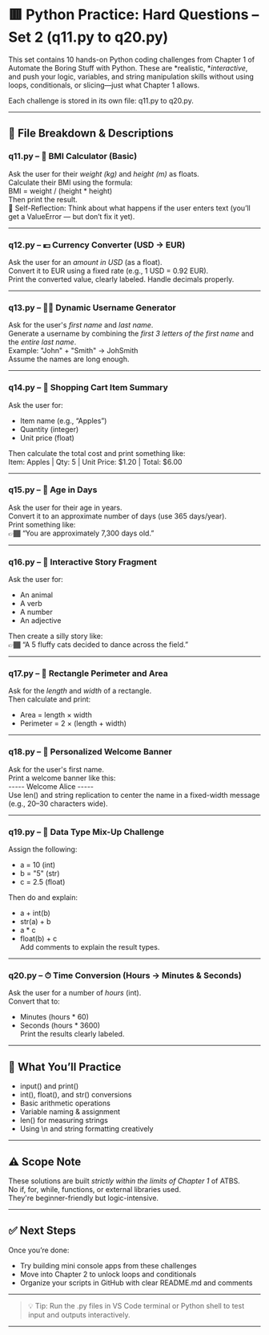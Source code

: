 # 🟥 Python Practice: Hard Questions – Set 2 (q11.py to q20.py)

This set contains 10 hands-on Python coding challenges from Chapter 1 of Automate the Boring Stuff with Python. These are *realistic, **interactive*, and push your logic, variables, and string manipulation skills without using loops, conditionals, or slicing—just what Chapter 1 allows.

Each challenge is stored in its own file: q11.py to q20.py.

---

## 📂 File Breakdown & Descriptions

### q11.py – 💪 BMI Calculator (Basic)
Ask the user for their *weight (kg)* and *height (m)* as floats.  
Calculate their BMI using the formula:  
BMI = weight / (height * height)  
Then print the result.  
🧠 Self-Reflection: Think about what happens if the user enters text (you’ll get a ValueError — but don’t fix it yet).

---

### q12.py – 💶 Currency Converter (USD → EUR)
Ask the user for an *amount in USD* (as a float).  
Convert it to EUR using a fixed rate (e.g., 1 USD = 0.92 EUR).  
Print the converted value, clearly labeled. Handle decimals properly.

---

### q13.py – 🧑‍💻 Dynamic Username Generator
Ask for the user's *first name* and *last name*.  
Generate a username by combining the *first 3 letters of the first name* and the *entire last name*.  
Example: "John" + "Smith" → JohSmith  
Assume the names are long enough.

---

### q14.py – 🛒 Shopping Cart Item Summary
Ask the user for:
- Item name (e.g., “Apples”)
- Quantity (integer)
- Unit price (float)

Then calculate the total cost and print something like:  
Item: Apples | Qty: 5 | Unit Price: $1.20 | Total: $6.00

---

### q15.py – 📅 Age in Days
Ask the user for their age in years.  
Convert it to an approximate number of days (use 365 days/year).  
Print something like:  
👉🏾 “You are approximately 7,300 days old.”

---

### q16.py – 🐸 Interactive Story Fragment
Ask the user for:
- An animal
- A verb
- A number
- An adjective

Then create a silly story like:  
👉🏾 “A 5 fluffy cats decided to dance across the field.”

---

### q17.py – 📏 Rectangle Perimeter and Area
Ask for the *length* and *width* of a rectangle.  
Then calculate and print:
- Area = length × width
- Perimeter = 2 × (length + width)

---

### q18.py – 🎉 Personalized Welcome Banner
Ask for the user's first name.  
Print a welcome banner like this:  
----- Welcome Alice -----  
Use len() and string replication to center the name in a fixed-width message (e.g., 20–30 characters wide).

---

### q19.py – 🧪 Data Type Mix-Up Challenge
Assign the following:
- a = 10 (int)
- b = "5" (str)
- c = 2.5 (float)

Then do and explain:
- a + int(b)
- str(a) + b
- a * c
- float(b) + c  
Add comments to explain the result types.

---

### q20.py – ⏱ Time Conversion (Hours → Minutes & Seconds)
Ask the user for a number of *hours* (int).  
Convert that to:
- Minutes (hours * 60)
- Seconds (hours * 3600)  
Print the results clearly labeled.

---

## 🧠 What You’ll Practice

- input() and print()
- int(), float(), and str() conversions
- Basic arithmetic operations
- Variable naming & assignment
- len() for measuring strings
- Using \n and string formatting creatively

---

## ⚠ Scope Note

These solutions are built *strictly within the limits of Chapter 1* of ATBS.  
No if, for, while, functions, or external libraries used.  
They're beginner-friendly but logic-intensive.

---

## ✅ Next Steps

Once you’re done:
- Try building mini console apps from these challenges
- Move into Chapter 2 to unlock loops and conditionals
- Organize your scripts in GitHub with clear README.md and comments

---

> 💡 Tip: Run the .py files in VS Code terminal or Python shell to test input and outputs interactively.

---